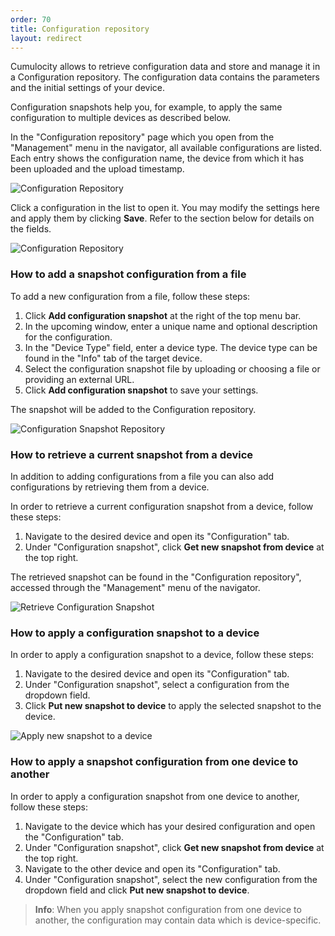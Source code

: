 ```yaml
---
order: 70
title: Configuration repository
layout: redirect
---
```


Cumulocity allows to retrieve configuration data and store and manage it in a Configuration repository. The configuration data contains the parameters and the initial settings of your device.

Configuration snapshots help you, for example, to apply the same configuration to multiple devices as described below. 

In the "Configuration repository" page which you open from the "Management" menu in the navigator, all available configurations are listed. Each entry shows the configuration name, the device from which it has been uploaded and the upload timestamp.

![Configuration Repository](/guides/users-guide/DeviceManagement/DevMgmt_ConfigurationRepository.png)

Click a configuration in the list to open it. You may modify the settings here and apply them by clicking **Save**. Refer to the section below for details on the fields.

![Configuration Repository](/guides/users-guide/DeviceManagement/DevMgmt_ConfigurationDetails.png)

### How to add a snapshot configuration from a file

To add a new configuration from a file, follow these steps:

1. Click **Add configuration snapshot** at the right of the top menu bar. 
2. In the upcoming window, enter a unique name and optional description for the configuration.
3. In the "Device Type" field, enter a device type. The device type can be found in the "Info" tab of the target device.
4. Select the configuration snapshot file by uploading or choosing a file or providing an external URL. 
5. Click **Add configuration snapshot** to save your settings.

The snapshot will be added to the Configuration repository.

![Configuration Snapshot Repository](/guides/users-guide/configsnaprepo.png)


### How to retrieve a current snapshot from a device

In addition to adding configurations from a file you can also add configurations by retrieving them from a device.

In order to retrieve a current configuration snapshot from a device, follow these steps:

1. Navigate to the desired device and open its "Configuration" tab. 
2. Under "Configuration snapshot", click **Get new snapshot from device** at the top right. 

The retrieved snapshot can be found in the "Configuration repository", accessed through the "Management" menu of the navigator.

![Retrieve Configuration Snapshot](/guides/users-guide/retrievesnap.png)

### How to apply a configuration snapshot to a device

In order to apply a configuration snapshot to a device, follow these steps:

1. Navigate to the desired device and open its "Configuration" tab. 
2. Under "Configuration snapshot", select a configuration from the dropdown field.
3. Click **Put new snapshot to device** to apply the selected snapshot to the device.

![Apply new snapshot to a device](/guides/users-guide/addsnap.png)

### How to apply a snapshot configuration from one device to another

In order to apply a configuration snapshot from one device to another, follow these steps:

1. Navigate to the device which has your desired configuration and open the "Configuration" tab.
2. Under "Configuration snapshot", click **Get new snapshot from device** at the top right.
3. Navigate to the other device and open its "Configuration" tab.
4. Under "Configuration snapshot", select the new configuration from the dropdown field and click **Put new snapshot to device**.
 
>**Info**: When you apply snapshot configuration from one device to another, the configuration may contain data which is device-specific.

